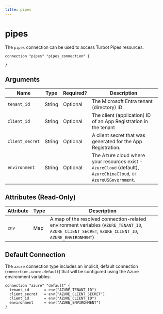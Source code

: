 ```yaml
---
title: pipes
---
```


# pipes

The `pipes` connection can be used to access Turbot Pipes resources.

```hcl
connection "pipes" "pipes_connection" {

}
```

## Arguments

| Name            | Type   | Required? | Description                                                                                                     |
| --------------- | ------ | --------- | --------------------------------------------------------------------------------------------------------------- |
| `tenant_id`     | String | Optional  | The Microsoft Entra tenant (directory) ID.                                                                      |
| `client_id`     | String | Optional  | The client (application) ID of an App Registration in the tenant                                                |
| `client_secret` | String | Optional  | A client secret that was generated for the App Registration.                                                    |
| `environment`   | String | Optional  | The Azure cloud where your resources exist - `AzureCloud` (default), `AzureChinaCloud`, or `AzureUSGovernment`. |

## Attributes (Read-Only)

| Attribute | Type | Description                                                                                                                                       |
| --------- | ---- | ------------------------------------------------------------------------------------------------------------------------------------------------- |
| `env`     | Map  | A map of the resolved connection-related environment variables (`AZURE_TENANT_ID`, `AZURE_CLIENT_SECRET`, `AZURE_CLIENT_ID`, `AZURE_ENVIRONMENT`) |

## Default Connection

The `azure` connection type includes an implicit, default connection (`connection.azure.default`) that will be configured using the Azure environment variables:

```hcl
connection "azure" "default" {
  tenant_id       = env("AZURE_TENANT_ID")
  client_secret   = env("AZURE_CLIENT_SECRET")
  client_id       = env("AZURE_CLIENT_ID")
  environment     = env("AZURE_ENVIRONMENT")
}
```
